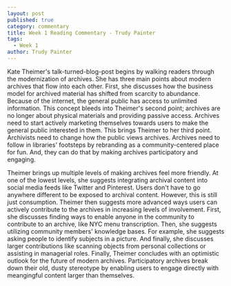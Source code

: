 ```yaml
---
layout: post
published: true
category: commentary
title: Week 1 Reading Commentary - Trudy Painter
tags:
  - Week 1
author: Trudy Painter
---
```

Kate Theimer's talk-turned-blog-post begins by walking readers through the modernization of archives. She has three main points about modern archives that flow into each other. First, she discusses how the business model for archived material has shifted from scarcity to abundance. Because of the internet, the general public has access to unlimited information. This concept bleeds into Theimer's second point; archives are no longer about physical materials and providing passive access. Archives need to start actively marketing themselves towards users to make the general public interested in them. This brings Theimer to her third point. Archivists need to change how the public views archives. Archives need to follow in libraries' footsteps by rebranding as a community-centered place for fun. And, they can do that by making archives participatory and engaging.

Theimer brings up multiple levels of making archives feel more friendly. At one of the lowest levels, she suggests integrating archival content into social media feeds like Twitter and Pinterest. Users don't have to go anywhere different to be exposed to archival content. However, this is still just consumption. Theimer then suggests more advanced ways users can actively contribute to the archives in increasing levels of involvement. First, she discusses finding ways to enable anyone in the community to contribute to an archive, like NYC menu transcription. Then, she suggests utilizing community members' knowledge bases. For example, she suggests asking people to identify subjects in a picture. And finally, she discusses larger contributions like scanning objects from personal collections or assisting in managerial roles. Finally, Theimer concludes with an optimistic outlook for the future of modern archives. Participatory archives break down their old, dusty stereotype by enabling users to engage directly with meangingful content larger than themselves.
